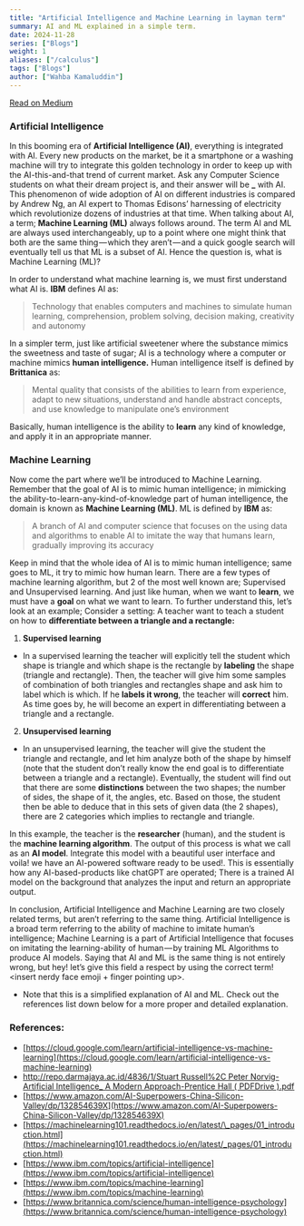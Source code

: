 ```yaml
---
title: "Artificial Intelligence and Machine Learning in layman term"
summary: AI and ML explained in a simple term.
date: 2024-11-28
series: ["Blogs"]
weight: 1
aliases: ["/calculus"]
tags: ["Blogs"]
author: ["Wahba Kamaluddin"]
---
```


[Read on Medium](https://wahbakamaluddin.medium.com/artificial-intelligence-and-machine-learning-in-layman-term-14da9b485ffd)

### Artificial Intelligence

In this booming era of **Artificial Intelligence (AI)**, everything is integrated with AI. Every new products on the market, be it a smartphone or a washing machine will try to integrate this golden technology in order to keep up with the AI-this-and-that trend of current market. Ask any Computer Science students on what their dream project is, and their answer will be **\_** with AI. This phenomenon of wide adoption of AI on different industries is compared by Andrew Ng, an AI expert to Thomas Edisons’ harnessing of electricity which revolutionize dozens of industries at that time. When talking about AI, a term; **Machine Learning (ML)** always follows around. The term AI and ML are always used interchangeably, up to a point where one might think that both are the same thing — which they aren’t — and a quick google search will eventually tell us that ML is a subset of AI. Hence the question is, what is Machine Learning (ML)?

In order to understand what machine learning is, we must first understand what AI is. **IBM** defines AI as:

> Technology that enables computers and machines to simulate human learning, comprehension, problem solving, decision making, creativity and autonomy

In a simpler term, just like artificial sweetener where the substance mimics the sweetness and taste of sugar; AI is a technology where a computer or machine mimics **human intelligence.** Human intelligence itself is defined by **Brittanica** as:

> Mental quality that consists of the abilities to learn from experience, adapt to new situations, understand and handle abstract concepts, and use knowledge to manipulate one’s environment

Basically, human intelligence is the ability to **learn** any kind of knowledge, and apply it in an appropriate manner.

### Machine Learning

Now come the part where we’ll be introduced to Machine Learning. Remember that the goal of AI is to mimic human intelligence; in mimicking the ability-to-learn-any-kind-of-knowledge part of human intelligence, the domain is known as **Machine Learning (ML)**. ML is defined by **IBM** as:

> A branch of AI and computer science that focuses on the using data and algorithms to enable AI to imitate the way that humans learn, gradually improving its accuracy

Keep in mind that the whole idea of AI is to mimic human intelligence; same goes to ML, it try to mimic how human learn. There are a few types of machine learning algorithm, but 2 of the most well known are; Supervised and Unsupervised learning. And just like human, when we want to **learn**, we must have a **goal** on what we want to learn. To further understand this, let’s look at an example; Consider a setting: A teacher want to teach a student on how to **differentiate between a triangle and a rectangle:**

1. **Supervised learning**

- In a supervised learning the teacher will explicitly tell the student which shape is triangle and which shape is the rectangle by **labeling** the shape (triangle and rectangle). Then, the teacher will give him some samples of combination of both triangles and rectangles shape and ask him to label which is which. If he **labels it wrong**, the teacher will **correct** him. As time goes by, he will become an expert in differentiating between a triangle and a rectangle.

2. **Unsupervised learning**

- In an unsupervised learning, the teacher will give the student the triangle and rectangle, and let him analyze both of the shape by himself (note that the student don’t really know the end goal is to differentiate between a triangle and a rectangle). Eventually, the student will find out that there are some **distinctions** between the two shapes; the number of sides, the shape of it, the angles, etc. Based on those, the student then be able to deduce that in this sets of given data (the 2 shapes), there are 2 categories which implies to rectangle and triangle.

In this example, the teacher is the **researcher** (human), and the student is the **machine learning algorithm**. The output of this process is what we call as an **AI model**. Integrate this model with a beautiful user interface and voila! we have an AI-powered software ready to be used!. This is essentially how any AI-based-products like chatGPT are operated; There is a trained AI model on the background that analyzes the input and return an appropriate output.

In conclusion, Artificial Intelligence and Machine Learning are two closely related terms, but aren’t referring to the same thing. Artificial Intelligence is a broad term referring to the ability of machine to imitate human’s intelligence; Machine Learning is a part of Artificial Intelligence that focuses on imitating the learning-ability of human — by training ML Algorithms to produce AI models. Saying that AI and ML is the same thing is not entirely wrong, but hey! let’s give this field a respect by using the correct term! <insert nerdy face emoji + finger pointing up>.

- Note that this is a simplified explanation of AI and ML. Check out the references list down below for a more proper and detailed explanation.

### References:

- [https://cloud.google.com/learn/artificial-intelligence-vs-machine-learning](https://cloud.google.com/learn/artificial-intelligence-vs-machine-learning)
- [http://repo.darmajaya.ac.id/4836/1/Stuart Russell%2C Peter Norvig-Artificial Intelligence\_ A Modern Approach-Prentice Hall ( PDFDrive ).pdf](http://repo.darmajaya.ac.id/4836/1/Stuart%20Russell%2C%20Peter%20Norvig-Artificial%20Intelligence_%20A%20Modern%20Approach-Prentice%20Hall%20%28%20PDFDrive%20%29.pdf)
- [https://www.amazon.com/AI-Superpowers-China-Silicon-Valley/dp/132854639X](https://www.amazon.com/AI-Superpowers-China-Silicon-Valley/dp/132854639X)
- [https://machinelearning101.readthedocs.io/en/latest/\_pages/01_introduction.html](https://machinelearning101.readthedocs.io/en/latest/_pages/01_introduction.html)
- [https://www.ibm.com/topics/artificial-intelligence](https://www.ibm.com/topics/artificial-intelligence)
- [https://www.ibm.com/topics/machine-learning](https://www.ibm.com/topics/machine-learning)
- [https://www.britannica.com/science/human-intelligence-psychology](https://www.britannica.com/science/human-intelligence-psychology)
